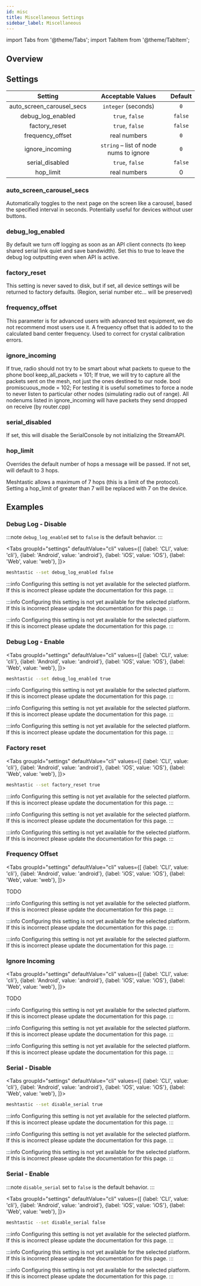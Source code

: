 ```yaml
---
id: misc
title: Miscellaneous Settings
sidebar_label: Miscellaneous
---
```

import Tabs from '@theme/Tabs';
import TabItem from '@theme/TabItem';


## Overview



## Settings

| Setting | Acceptable Values | Default |
| :-----: | :---------------: | :-----: |
| auto_screen_carousel_secs | `integer` (seconds) | `0` |
| debug_log_enabled | `true`, `false` | `false` |
| factory_reset | `true`, `false` | `false` |
| frequency_offset | real numbers | `0` |
| ignore_incoming | `string` – list of node nums to ignore | `0` |
| serial_disabled | `true`, `false` | `false` |
| hop_limit | real numbers | 0|


### auto_screen_carousel_secs

Automatically toggles to the next page on the screen like a carousel, based the specified interval in seconds. Potentially useful for devices without user buttons.

### debug_log_enabled

By default we turn off logging as soon as an API client connects (to keep shared serial link quiet and save bandwidth). Set this to true to leave the debug log outputting even when API is active.

### factory_reset

This setting is never saved to disk, but if set, all device settings will be returned to factory defaults. (Region, serial number etc... will be preserved)

### frequency_offset

This parameter is for advanced users with advanced test equipment, we do not recommend most users use it. A frequency offset that is added to to the calculated band center frequency. Used to correct for crystal calibration errors.

### ignore_incoming

If true, radio should not try to be smart about what packets to queue to the phone bool keep_all_packets = 101; If true, we will try to capture all the packets sent on the mesh, not just the ones destined to our node. bool promiscuous_mode = 102; For testing it is useful sometimes to force a node to never listen to particular other nodes (simulating radio out of range). All nodenums listed in ignore_incoming will have packets they send dropped on receive (by router.cpp)

### serial_disabled

If set, this will disable the SerialConsole by not initializing the StreamAPI.

### hop_limit

Overrides the default number of hops a message will be passed. If not set, will default to 3 hops.

Meshtastic allows a maximum of 7 hops (this is a limit of the protocol). Setting a hop_limit of greater than 7 will be replaced with 7 on the device.

## Examples

### Debug Log - Disable

:::note
`debug_log_enabled` set to `false` is the default behavior.
:::

<Tabs
  groupId="settings"
  defaultValue="cli"
  values={[
    {label: 'CLI', value: 'cli'},
    {label: 'Android', value: 'android'},
    {label: 'iOS', value: 'iOS'},
    {label: 'Web', value: 'web'},
  ]}>
  <TabItem value="cli">

  ```bash title="Example - Disable debug log"
  meshtastic --set debug_log_enabled false
  ```
  </TabItem>
  <TabItem value="android">

:::info
Configuring this setting is not yet available for the selected platform. If this is incorrect please update the documentation for this page.
:::

  </TabItem>
  <TabItem value="iOS">

:::info
Configuring this setting is not yet available for the selected platform. If this is incorrect please update the documentation for this page.
:::

  </TabItem>
  <TabItem value="web">

:::info
Configuring this setting is not yet available for the selected platform. If this is incorrect please update the documentation for this page.
:::

  </TabItem>
</Tabs>

### Debug Log - Enable

<Tabs
  groupId="settings"
  defaultValue="cli"
  values={[
    {label: 'CLI', value: 'cli'},
    {label: 'Android', value: 'android'},
    {label: 'iOS', value: 'iOS'},
    {label: 'Web', value: 'web'},
  ]}>
  <TabItem value="cli">

  ```bash title="Example - Enable debug log"
  meshtastic --set debug_log_enabled true
  ```

  </TabItem>
  <TabItem value="android">

:::info
Configuring this setting is not yet available for the selected platform. If this is incorrect please update the documentation for this page.
:::

  </TabItem>
  <TabItem value="iOS">

:::info
Configuring this setting is not yet available for the selected platform. If this is incorrect please update the documentation for this page.
:::

  </TabItem>
  <TabItem value="web">

:::info
Configuring this setting is not yet available for the selected platform. If this is incorrect please update the documentation for this page.
:::

  </TabItem>
</Tabs>

### Factory reset

<Tabs
  groupId="settings"
  defaultValue="cli"
  values={[
    {label: 'CLI', value: 'cli'},
    {label: 'Android', value: 'android'},
    {label: 'iOS', value: 'iOS'},
    {label: 'Web', value: 'web'},
  ]}>
  <TabItem value="cli">

  ```bash title="Example - Factory reset"
  meshtastic --set factory_reset true
  ```

  </TabItem>
  <TabItem value="android">

:::info
Configuring this setting is not yet available for the selected platform. If this is incorrect please update the documentation for this page.
:::

  </TabItem>
  <TabItem value="iOS">

:::info
Configuring this setting is not yet available for the selected platform. If this is incorrect please update the documentation for this page.
:::

  </TabItem>
  <TabItem value="web">

:::info
Configuring this setting is not yet available for the selected platform. If this is incorrect please update the documentation for this page.
:::

  </TabItem>
</Tabs>

### Frequency Offset

<Tabs
  groupId="settings"
  defaultValue="cli"
  values={[
    {label: 'CLI', value: 'cli'},
    {label: 'Android', value: 'android'},
    {label: 'iOS', value: 'iOS'},
    {label: 'Web', value: 'web'},
  ]}>
  <TabItem value="cli">

  TODO

  </TabItem>
  <TabItem value="android">

:::info
Configuring this setting is not yet available for the selected platform. If this is incorrect please update the documentation for this page.
:::

  </TabItem>
  <TabItem value="iOS">

:::info
Configuring this setting is not yet available for the selected platform. If this is incorrect please update the documentation for this page.
:::

  </TabItem>
  <TabItem value="web">

:::info
Configuring this setting is not yet available for the selected platform. If this is incorrect please update the documentation for this page.
:::

  </TabItem>
</Tabs>


### Ignore Incoming

<Tabs
  groupId="settings"
  defaultValue="cli"
  values={[
    {label: 'CLI', value: 'cli'},
    {label: 'Android', value: 'android'},
    {label: 'iOS', value: 'iOS'},
    {label: 'Web', value: 'web'},
  ]}>
  <TabItem value="cli">

  TODO

  </TabItem>
  <TabItem value="android">

:::info
Configuring this setting is not yet available for the selected platform. If this is incorrect please update the documentation for this page.
:::

  </TabItem>
  <TabItem value="iOS">

:::info
Configuring this setting is not yet available for the selected platform. If this is incorrect please update the documentation for this page.
:::

  </TabItem>
  <TabItem value="web">

:::info
Configuring this setting is not yet available for the selected platform. If this is incorrect please update the documentation for this page.
:::

  </TabItem>
</Tabs>


### Serial - Disable

<Tabs
  groupId="settings"
  defaultValue="cli"
  values={[
    {label: 'CLI', value: 'cli'},
    {label: 'Android', value: 'android'},
    {label: 'iOS', value: 'iOS'},
    {label: 'Web', value: 'web'},
  ]}>
  <TabItem value="cli">

  ```bash title="Example - Disable serial"
  meshtastic --set disable_serial true
  ```

  </TabItem>
  <TabItem value="android">

:::info
Configuring this setting is not yet available for the selected platform. If this is incorrect please update the documentation for this page.
:::

  </TabItem>
  <TabItem value="iOS">

:::info
Configuring this setting is not yet available for the selected platform. If this is incorrect please update the documentation for this page.
:::

  </TabItem>
  <TabItem value="web">

:::info
Configuring this setting is not yet available for the selected platform. If this is incorrect please update the documentation for this page.
:::

  </TabItem>
</Tabs>

### Serial - Enable

:::note
`disable_serial` set to `false` is the default behavior.
:::

<Tabs
  groupId="settings"
  defaultValue="cli"
  values={[
    {label: 'CLI', value: 'cli'},
    {label: 'Android', value: 'android'},
    {label: 'iOS', value: 'iOS'},
    {label: 'Web', value: 'web'},
  ]}>
  <TabItem value="cli">

  ```bash title="Example - Enable serial"
  meshtastic --set disable_serial false
  ```

  </TabItem>
  <TabItem value="android">

:::info
Configuring this setting is not yet available for the selected platform. If this is incorrect please update the documentation for this page.
:::

  </TabItem>
  <TabItem value="iOS">

:::info
Configuring this setting is not yet available for the selected platform. If this is incorrect please update the documentation for this page.
:::

  </TabItem>
  <TabItem value="web">

:::info
Configuring this setting is not yet available for the selected platform. If this is incorrect please update the documentation for this page.
:::

  </TabItem>
</Tabs>
